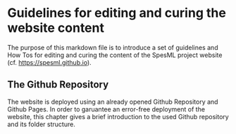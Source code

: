 # Guidelines for editing and curing the website content
The purpose of this markdown file is to introduce a set of guidelines and How Tos for editing and curing the content of the SpesML project website (cf. https://spesml.github.io). 

## The Github Repository
The website is deployed using an already opened Github Repository and Github Pages. In order to garuantee an error-free deployment of the website, this chapter gives a brief introduction to the used Github repository and its folder structure.
